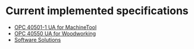 # Current implemented specifications

- [OPC 40501-1 UA for MachineTool](Specs/MachineTool.md)
- [OPC 40550 UA for Woodworking](Specs/Woodworking.md)
- [Software Solutions](Specs/Software.md)
